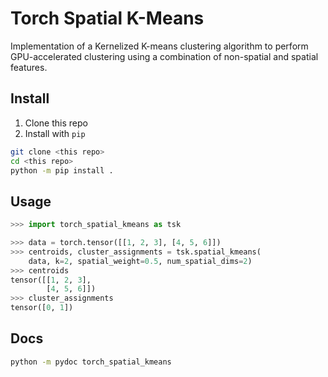 # Torch Spatial K-Means

Implementation of a Kernelized K-means clustering algorithm to perform GPU-accelerated clustering using a combination of non-spatial and spatial features.

## Install

1. Clone this repo
2. Install with `pip`

```bash
git clone <this repo>
cd <this repo>
python -m pip install .
```

## Usage

```python
>>> import torch_spatial_kmeans as tsk

>>> data = torch.tensor([[1, 2, 3], [4, 5, 6]])
>>> centroids, cluster_assignments = tsk.spatial_kmeans(
    data, k=2, spatial_weight=0.5, num_spatial_dims=2)
>>> centroids
tensor([[1, 2, 3],
        [4, 5, 6]])
>>> cluster_assignments
tensor([0, 1])
```

## Docs

```bash
python -m pydoc torch_spatial_kmeans
```